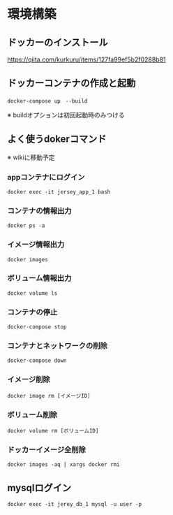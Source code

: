 # 環境構築

## ドッカーのインストール

https://qiita.com/kurkuru/items/127fa99ef5b2f0288b81


## ドッカーコンテナの作成と起動

```
docker-compose up　--build
```

※ buildオプションは初回起動時のみつける

## よく使うdokerコマンド
※ wikiに移動予定
### appコンテナにログイン

```
docker exec -it jersey_app_1 bash
```

### コンテナの情報出力

```
docker ps -a
```

### イメージ情報出力

```
docker images
```

### ボリューム情報出力

```
docker volume ls
````

### コンテナの停止

```
docker-compose stop
```

### コンテナとネットワークの削除

```
docker-compose down
```

### イメージ削除

```
docker image rm [イメージID]
```

### ボリューム削除

```
docker volume rm [ボリュームID]
```

### ドッカーイメージ全削除

```
docker images -aq | xargs docker rmi
```

## mysqlログイン

```
docker exec -it jerey_db_1 mysql -u user -p
```
